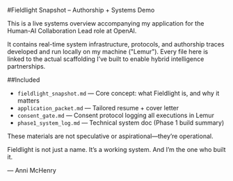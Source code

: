 #Fieldlight Snapshot – Authorship + Systems Demo

This is a live systems overview accompanying my application for the Human-AI Collaboration Lead role at OpenAI.

It contains real-time system infrastructure, protocols, and authorship traces developed and run locally on my machine ("Lemur"). Every file here is linked to the actual scaffolding I’ve built to enable hybrid intelligence partnerships.

##Included

- `fieldlight_snapshot.md` — Core concept: what Fieldlight is, and why it matters
- `application_packet.md` — Tailored resume + cover letter
- `consent_gate.md` — Consent protocol logging all executions in Lemur
- `phase1_system_log.md` — Technical system doc (Phase 1 build summary)

These materials are not speculative or aspirational—they’re operational.

Fieldlight is not just a name. It’s a working system. And I’m the one who built it.

— Anni McHenry

